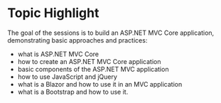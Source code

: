 # Topic Highlight

 The goal of the sessions is to build an ASP.NET MVC Core application, demonstrating basic approaches and practices:

* what is ASP.NET MVC Core
* how to create an ASP.NET MVC Core application
* basic components of the ASP.NET MVC application
* how to use JavaScript and jQuery
* what is a Blazor and how to use it in an MVC application
* what is a Bootstrap and how to use it.